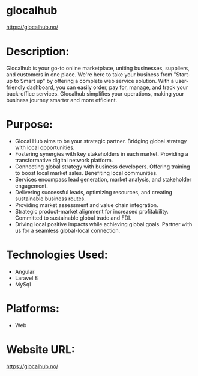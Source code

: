# glocalhub
https://glocalhub.no/

# Description: 
Glocalhub is your go-to online marketplace, uniting businesses, suppliers, and customers in one place. We're here to take your business from "Start-up to Smart up" by offering a complete web service solution. With a user-friendly dashboard, you can easily order, pay for, manage, and track your back-office services. Glocalhub simplifies your operations, making your business journey smarter and more efficient. 

# Purpose: 
- Glocal Hub aims to be your strategic partner. Bridging global strategy with local opportunities.
- Fostering synergies with key stakeholders in each market. Providing a transformative digital network platform.
- Connecting global strategy with business developers. Offering training to boost local market sales. Benefiting local communities.
- Services encompass lead generation, market analysis, and stakeholder engagement.
- Delivering successful leads, optimizing resources, and creating sustainable business routes.
- Providing market assessment and value chain integration.
- Strategic product-market alignment for increased profitability. Committed to sustainable global trade and FDI.
- Driving local positive impacts while achieving global goals. Partner with us for a seamless global-local connection.

# Technologies Used:
- Angular
- Laravel 8
- MySql

# Platforms:
- Web

# Website URL:
https://glocalhub.no/ 
